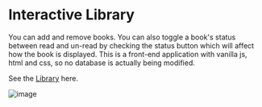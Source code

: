 # Interactive Library 
You can add and remove books. You can also toggle a book's status between read and un-read by checking the status button which will affect how the book is displayed. This is a front-end application with vanilla js, html and css, so no database is actually being modified. 

See the [Library](https://macaroonforu.github.io/Interactive-Library/) here. 

![image](https://github.com/macaroonforu/Interactive-Library-/assets/121368271/84d5553e-31c0-486c-8fbe-53789d49ba22)



